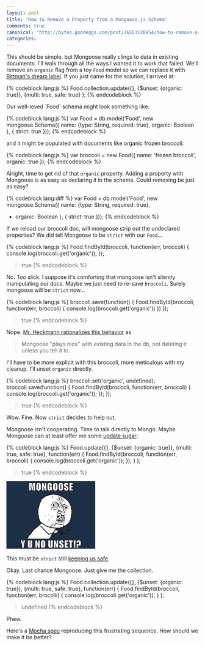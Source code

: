 ```yaml
---
layout: post
title: "How to Remove a Property from a Mongoose.js Schema"
comments: true
canonical: "http://bytes.goodeggs.com/post/36553128854/how-to-remove-a-property-from-a-mongoosejs-schema"
categories: 
---
```


This should be simple, but Mongoose really clings to data in existing documents.  I'll walk through all the ways I wanted it to work that failed.  We'll remove an `organic` flag from a toy `Food` model so we can replace it with [Bittman's dream label](http://www.nytimes.com/2012/10/14/opinion/sunday/bittman-my-dream-food-label.html).  If you just came for the solution, I arrived at:

{% codeblock lang:js %}
Food.collection.update({}, 
  {$unset: {organic: true}}, 
  {multi: true, safe: true}
);
{% endcodeblock %}

<!-- more -->Our well-loved `Food` schema might look something like:

{% codeblock lang:js %}
var Food = db.model('Food', new mongoose.Schema({
  name: {type: String, required: true},
  organic: Boolean
}, {
  strict: true
}));
{% endcodeblock %}

and it might be populated with documents like organic frozen broccoli:

{% codeblock lang:js %}
var broccoli = new Food({
  name: 'frozen broccoli',
  organic: true
});
{% endcodeblock %}

Alright, time to get rid of that `organic` property.  Adding a property with Mongoose is as easy as declaring it in the schema.  Could removing be just as easy?

{% codeblock lang:diff %}
  var Food = db.model('Food', new mongoose.Schema({
    name: {type: String, required: true},
-   organic: Boolean
  }, {
    strict: true
  }));
{% endcodeblock %}

If we reload our broccoli doc, will mongoose strip out the undeclared properties?  We did tell Mongoose to be `strict` with our `Food`…

{% codeblock lang:js %}
Food.findById(broccoli, function(err, broccoli) {
  console.log(broccoli.get('organic'));
});

> true
{% endcodeblock %}

No.  Too slick.  I suppose it's comforting that mongoose isn't silently manipulating our docs.  Maybe we just need to re-save `broccoli`.  Surely mongoose will be `strict` now…

{% codeblock lang:js %}
broccoli.save(function() {
  Food.findById(broccoli, function(err, broccoli) {
    console.log(broccoli.get('organic'))
  })
});

> true
{% endcodeblock %}

Nope.  [Mr. Heckmann rationalizes this behavior](http://grokbase.com/t/gg/mongoose-orm/123ya4qp0a/mongoose-removing-an-existing-field-from-a-collection#20120330swrofqtizat6i3kalhvfrusz5a) as

> Mongoose "plays nice" with existing data in the db, not deleting it unless you tell it to.


I'll have to be more explicit with this broccoli, more meticulous with my cleanup.  I'll unset `organic` directly.

{% codeblock lang:js %}
broccoli.set('organic', undefined);
broccoli.save(function() {
  Food.findById(broccoli, function(err, broccoli) {
    console.log(broccoli.get('organic'));
  });
});

> true
{% endcodeblock %}

Wow.  Fine.  Now `strict` decides to help out.

Mongoose isn't cooperating.  Time to talk directly to Mongo.  Maybe Mongoose can at least offer me some [update sugar](http://mongoosejs.com/docs/api.html#model_Model-update):

{% codeblock lang:js %}
Food.update({}, 
  {$unset: {organic: true}}, 
  {multi: true, safe: true}, 
  function(err) {
    Food.findById(broccoli, function(err, broccoli) {
      console.log(broccoli.get('organic'));
    });
  }
);

> true
{% endcodeblock %}

![Y U NO UNSET!?](/images/yuno.jpg)

This must be `strict` still [keeping us safe](https://groups.google.com/d/topic/mongoose-orm/ypvL3Fximjc/discussion).

Okay.  Last chance Mongoose.  Just give me the collection.

{% codeblock lang:js %}
Food.collection.update({}, 
  {$unset: {organic: true}}, 
  {multi: true, safe: true}, 
  function(err) {
    Food.findById(broccoli, function(err, brocolli) {
      console.log(broccoli.get('organic'));
  }
);

> undefined
{% endcodeblock %}

Phew.  

Here's a [Mocha spec](https://gist.github.com/4008255) reproducing this frustrating sequence.  How should we make it be better?
